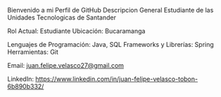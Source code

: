 Bienvenido a mi Perfil de GitHub
Descripcion General
Estudiante de las Unidades Tecnologicas de Santander 

Rol Actual: Estudiante
Ubicación: Bucaramanga


Lenguajes de Programación: Java, SQL
Frameworks y Librerías: Spring
Herramientas: Git

Email: juan.felipe.velasco27@gmail.com

LinkedIn: https://www.linkedin.com/in/juan-felipe-velasco-tobon-6b890b332/

